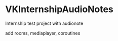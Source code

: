 # VKInternshipAudioNotes

Internship test project with audionote

add rooms, mediaplayer, coroutines
